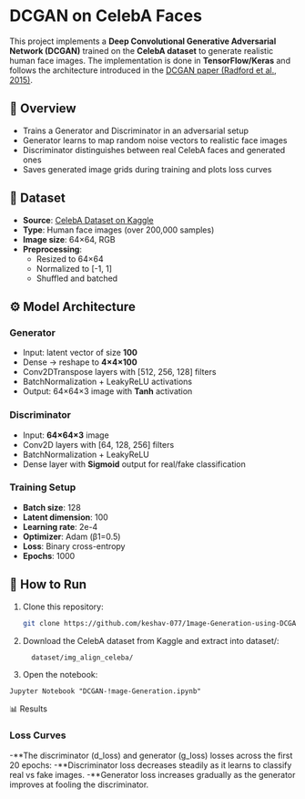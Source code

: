# DCGAN on CelebA Faces

This project implements a **Deep Convolutional Generative Adversarial Network (DCGAN)** trained on the **CelebA dataset** to generate realistic human face images. The implementation is done in **TensorFlow/Keras** and follows the architecture introduced in the [DCGAN paper (Radford et al., 2015)](https://arxiv.org/abs/1511.06434).



## 📌 Overview
- Trains a Generator and Discriminator in an adversarial setup
- Generator learns to map random noise vectors to realistic face images
- Discriminator distinguishes between real CelebA faces and generated ones
- Saves generated image grids during training and plots loss curves


## 📂 Dataset
- **Source**: [CelebA Dataset on Kaggle](https://www.kaggle.com/datasets/jessicali9530/celeba-dataset)  
- **Type**: Human face images (over 200,000 samples)  
- **Image size**: 64×64, RGB  
- **Preprocessing**:
  - Resized to 64×64
  - Normalized to [-1, 1]
  - Shuffled and batched



## ⚙️ Model Architecture

### Generator
- Input: latent vector of size **100**
- Dense → reshape to **4×4×100**
- Conv2DTranspose layers with [512, 256, 128] filters
- BatchNormalization + LeakyReLU activations
- Output: 64×64×3 image with **Tanh** activation

### Discriminator
- Input: **64×64×3** image
- Conv2D layers with [64, 128, 256] filters
- BatchNormalization + LeakyReLU
- Dense layer with **Sigmoid** output for real/fake classification

### Training Setup
- **Batch size**: 128  
- **Latent dimension**: 100  
- **Learning rate**: 2e-4  
- **Optimizer**: Adam (β1=0.5)  
- **Loss**: Binary cross-entropy  
- **Epochs**: 1000  


## 🚀 How to Run

1. Clone this repository:
   ```bash
   git clone https://github.com/keshav-077/1mage-Generation-using-DCGAN
   ```

2. Download the CelebA dataset from Kaggle and extract into dataset/:
   ```
     dataset/img_align_celeba/
   ```


 3. Open the notebook:
   ```
  Jupyter Notebook "DCGAN-!mage-Generation.ipynb"

   ```


📊 Results

### Loss Curves
 -**The discriminator (d_loss) and generator (g_loss) losses across the first 20 epochs:
 -**Discriminator loss decreases steadily as it learns to classify real vs fake images.
 -**Generator loss increases gradually as the generator improves at fooling the discriminator.
 

 
